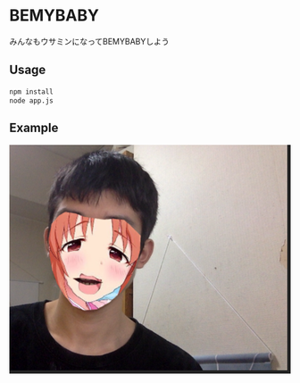# BEMYBABY
みんなもウサミンになってBEMYBABYしよう

## Usage

```
npm install
node app.js
```

## Example
![](sample.png)
